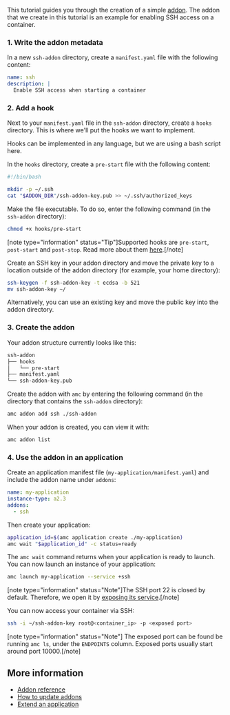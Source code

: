 This tutorial guides you through the creation of a simple [addon](https://discourse.ubuntu.com/t/managing-addons/17759). The addon that we create in this tutorial is an example for enabling SSH access on a container.

### 1. Write the addon metadata
In a new `ssh-addon` directory, create a `manifest.yaml` file with the following content:
```yaml
name: ssh
description: |
  Enable SSH access when starting a container
```

### 2. Add a hook
Next to your `manifest.yaml` file in the `ssh-addon` directory, create a `hooks` directory. This is where we'll put the hooks we want to implement.

Hooks can be implemented in any language, but we are using a bash script here.

In the `hooks` directory, create a `pre-start` file with the following content:

```bash
#!/bin/bash

mkdir -p ~/.ssh
cat "$ADDON_DIR"/ssh-addon-key.pub >> ~/.ssh/authorized_keys
```

Make the file executable. To do so, enter the following command (in the `ssh-addon` directory):
```bash
chmod +x hooks/pre-start
```

[note type="information" status="Tip"]Supported hooks are `pre-start`, `post-start` and `post-stop`. Read more about them [here](https://discourse.ubuntu.com/t/hooks/28555).[/note]

Create an SSH key in your addon directory and move the private key to a location outside of the addon directory (for example, your home directory):
```bash
ssh-keygen -f ssh-addon-key -t ecdsa -b 521
mv ssh-addon-key ~/
```
Alternatively, you can use an existing key and move the public key into the addon directory.

### 3. Create the addon
Your addon structure currently looks like this:
```bash
ssh-addon
├── hooks
│   └── pre-start
├── manifest.yaml
└── ssh-addon-key.pub
```

Create the addon with `amc` by entering the following command (in the directory that contains the `ssh-addon` directory):
```bash
amc addon add ssh ./ssh-addon
```

When your addon is created, you can view it with:
```bash
amc addon list
```

### 4. Use the addon in an application
Create an application manifest file (`my-application/manifest.yaml`) and include the addon name under `addons`:

```yaml
name: my-application
instance-type: a2.3
addons:
  - ssh
```

Then create your application:
```bash
application_id=$(amc application create ./my-application)
amc wait "$application_id" -c status=ready
```

The `amc wait` command returns when your application is ready to launch. You can now launch an instance of your application:
```bash
amc launch my-application --service +ssh
```

[note type="information" status="Note"]The SSH port 22 is closed by default. Therefore, we open it by [exposing its service](https://anbox-cloud.io/docs/howto/container/expose-services).[/note]

You can now access your container via SSH:
```bash
ssh -i ~/ssh-addon-key root@<container_ip> -p <exposed port>
```

[note type="information" status="Note"] The exposed port can be found be running `amc ls`, under the `ENDPOINTS` column. Exposed ports usually start around port 10000.[/note]

## More information

* [Addon reference](https://discourse.ubuntu.com/t/addons/25293)
* [How to update addons](https://discourse.ubuntu.com/t/update-addons/25286)
* [Extend an application](https://discourse.ubuntu.com/t/extand-an-application/28554)
